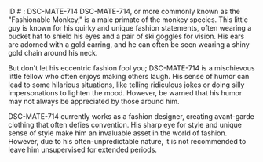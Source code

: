 ID # : DSC-MATE-714
DSC-MATE-714, or more commonly known as the "Fashionable Monkey," is a male primate of the monkey species. This little guy is known for his quirky and unique fashion statements, often wearing a bucket hat to shield his eyes and a pair of ski goggles for vision. His ears are adorned with a gold earring, and he can often be seen wearing a shiny gold chain around his neck. 

But don't let his eccentric fashion fool you; DSC-MATE-714 is a mischievous little fellow who often enjoys making others laugh. His sense of humor can lead to some hilarious situations, like telling ridiculous jokes or doing silly impersonations to lighten the mood. However, be warned that his humor may not always be appreciated by those around him.

DSC-MATE-714 currently works as a fashion designer, creating avant-garde clothing that often defies convention. His sharp eye for style and unique sense of style make him an invaluable asset in the world of fashion. However, due to his often-unpredictable nature, it is not recommended to leave him unsupervised for extended periods.